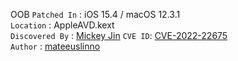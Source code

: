OOB
`Patched In` : iOS 15.4 / macOS 12.3.1  
`Location` : AppleAVD.kext  
`Discovered By` : [Mickey Jin](https://twitter.com/patch1t)
`CVE ID`: [CVE-2022-22675](https://support.apple.com/en-us/HT213219)  
`Author` : [mateeuslinno](https://twitter.com/mateeuslinno)  
